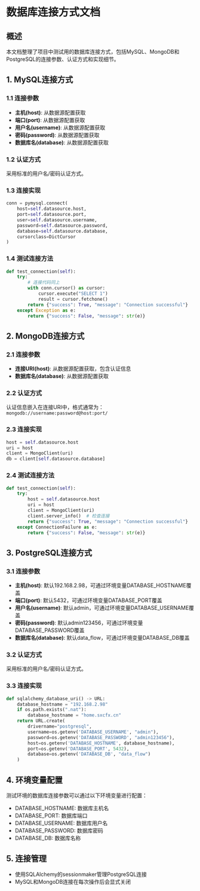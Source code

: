 # 数据库连接方式文档

## 概述
本文档整理了项目中测试用的数据库连接方式，包括MySQL、MongoDB和PostgreSQL的连接参数、认证方式和实现细节。

## 1. MySQL连接方式

### 1.1 连接参数
- **主机(host)**: 从数据源配置获取
- **端口(port)**: 从数据源配置获取
- **用户名(username)**: 从数据源配置获取
- **密码(password)**: 从数据源配置获取
- **数据库名(database)**: 从数据源配置获取

### 1.2 认证方式
采用标准的用户名/密码认证方式。

### 1.3 连接实现
```python
conn = pymysql.connect(
    host=self.datasource.host,
    port=self.datasource.port,
    user=self.datasource.username,
    password=self.datasource.password,
    database=self.datasource.database,
    cursorclass=DictCursor
)
```

### 1.4 测试连接方法
```python
def test_connection(self):
    try:
        # 连接代码同上
        with conn.cursor() as cursor:
            cursor.execute("SELECT 1")
            result = cursor.fetchone()
        return {"success": True, "message": "Connection successful"}
    except Exception as e:
        return {"success": False, "message": str(e)}
```

## 2. MongoDB连接方式

### 2.1 连接参数
- **连接URI(host)**: 从数据源配置获取，包含认证信息
- **数据库名(database)**: 从数据源配置获取

### 2.2 认证方式
认证信息嵌入在连接URI中，格式通常为：`mongodb://username:password@host:port/`

### 2.3 连接实现
```python
host = self.datasource.host
uri = host
client = MongoClient(uri)
db = client[self.datasource.database]
```

### 2.4 测试连接方法
```python
def test_connection(self):
    try:
        host = self.datasource.host
        uri = host
        client = MongoClient(uri)
        client.server_info()  # 检查连接
        return {"success": True, "message": "Connection successful"}
    except ConnectionFailure as e:
        return {"success": False, "message": str(e)}
```

## 3. PostgreSQL连接方式

### 3.1 连接参数
- **主机(host)**: 默认192.168.2.98，可通过环境变量DATABASE_HOSTNAME覆盖
- **端口(port)**: 默认5432，可通过环境变量DATABASE_PORT覆盖
- **用户名(username)**: 默认admin，可通过环境变量DATABASE_USERNAME覆盖
- **密码(password)**: 默认admin123456，可通过环境变量DATABASE_PASSWORD覆盖
- **数据库名(database)**: 默认data_flow，可通过环境变量DATABASE_DB覆盖

### 3.2 认证方式
采用标准的用户名/密码认证方式。

### 3.3 连接实现
```python
def sqlalchemy_database_uri() -> URL:
    database_hostname = "192.168.2.98"
    if os.path.exists(".nat"):
        database_hostname = "home.sxcfx.cn"
    return URL.create(
        drivername="postgresql",
        username=os.getenv('DATABASE_USERNAME', "admin"),
        password=os.getenv('DATABASE_PASSWORD', "admin123456"),
        host=os.getenv('DATABASE_HOSTNAME', database_hostname),
        port=os.getenv('DATABASE_PORT', 5432),
        database=os.getenv('DATABASE_DB', "data_flow")
    )
```

## 4. 环境变量配置
测试环境的数据库连接参数可以通过以下环境变量进行配置：
- DATABASE_HOSTNAME: 数据库主机名
- DATABASE_PORT: 数据库端口
- DATABASE_USERNAME: 数据库用户名
- DATABASE_PASSWORD: 数据库密码
- DATABASE_DB: 数据库名称

## 5. 连接管理
- 使用SQLAlchemy的sessionmaker管理PostgreSQL连接
- MySQL和MongoDB连接在每次操作后会显式关闭